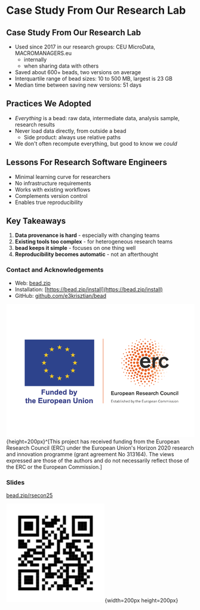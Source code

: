 # Case Study From Our Research Lab
## Case Study From Our Research Lab
- Used since 2017 in our research groups: CEU MicroData, MACROMANAGERS.eu 
    - internally
    - when sharing data with others
- Saved about 600+ beads, two versions on average
- Interquartile range of bead sizes: 10 to 500 MB, largest is 23 GB
- Median time between saving new versions: 51 days

## Practices We Adopted
- _Everything_ is a bead: raw data, intermediate data, analysis sample, research results
- Never load data directly, from outside a bead
    - Side product: always use relative paths
- We don't often recompute everything, but good to know we _could_

## Lessons For Research Software Engineers

- Minimal learning curve for researchers
- No infrastructure requirements
- Works with existing workflows
- Complements version control
- Enables true reproducibility

## Key Takeaways

1. **Data provenance is hard** - especially with changing teams
2. **Existing tools too complex** - for heterogeneous research teams  
3. **bead keeps it simple** - focuses on one thing well
4. **Reproducibility becomes automatic** - not an afterthought

### Contact and Acknowledgements
- Web: [bead.zip](https://bead.zip)
- Installation: [https://bead.zip/install](https://bead.zip/install)
- GitHub: [github.com/e3krisztian/bead](https://github.com/e3krisztian/bead)

![](images/erc-logo.png){height=200px}^[This project has received funding from the European Research Council (ERC) under the European Union's Horizon 2020 research and innovation programme (grant agreement No 313164). The views expressed are those of the authors and do not necessarily reflect those of the ERC or the European Commission.]

### Slides 

[bead.zip/rsecon25](https://bead.zip/rsecon25)

![](images/qr-slide-url.svg){width=200px height=200px}
